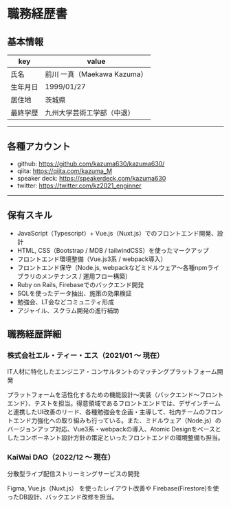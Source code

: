 # 職務経歴書

## 基本情報
<table>
<thead>
<tr>
<th>key</th>
<th>value</th>
</tr>
</thead>
<tbody>
<tr>
<td>氏名</td>
<td>前川 一真（Maekawa Kazuma）</td>
</tr>
<tr>
<td>生年月日</td>
<td>1999/01/27</td>
</tr>
<tr>
<td>居住地</td>
<td>茨城県</td>
</tr>
<tr>
<td>最終学歴</td>
<td>九州大学芸術工学部（中退）</td>
</tr>
</tbody>
</table>

<hr>

## 各種アカウント

- github: https://github.com/kazuma630/kazuma630/
- qiita: https://qiita.com/kazuma_M
- speaker deck: https://speakerdeck.com/kazuma630
- twitter: https://twitter.com/kz2021_enginner

<hr>

## 保有スキル

- JavaScript（Typescript）+ Vue.js（Nuxt.js）でのフロントエンド開発、設計
- HTML, CSS（Bootstrap / MDB / tailwindCSS）を使ったマークアップ
- フロントエンド環境整備（Vue.js3系 / webpack導入）
- フロントエンド保守（Node.js, webpackなどミドルウェア〜各種npmライブラリのメンテナンス / 運用フロー構築）
- Ruby on Rails, Firebaseでのバックエンド開発
- SQLを使ったデータ抽出、施策の効果検証
- 勉強会、LT会などコミュニティ形成
- アジャイル、スクラム開発の進行補助

## 職務経歴詳細

### 株式会社エル・ティー・エス（2021/01 〜 現在）

IT人材に特化したエンジニア・コンサルタントのマッチングプラットフォーム開発

プラットフォームを活性化するための機能設計〜実装（バックエンド〜フロントエンド）、テストを担当。得意領域であるフロントエンドでは、デザインチームと連携したUI改善のリード、各種勉強会を企画・主導して、社内チームのフロントエンド力強化への取り組みも行っている。また、ミドルウェア（Node.js）のバージョンアップ対応、Vue3系・webpackの導入、Atomic Designをベースとしたコンポーネント設計方針の策定といったフロントエンドの環境整備も担当。

### KaiWai DAO（2022/12 〜 現在）

分散型ライブ配信ストリーミングサービスの開発

Figma, Vue.js（Nuxt.js） を使ったレイアウト改善や Firebase(Firestore)を使ったDB設計、バックエンド改修を担当。
